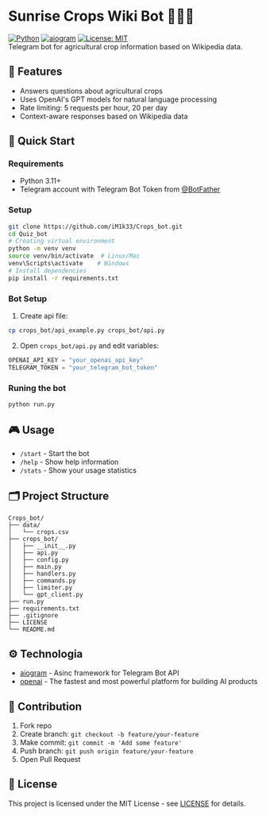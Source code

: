 # Sunrise Crops Wiki Bot 🌾🌽🍋  
[![Python](https://img.shields.io/badge/Python-3.11%2B-blue.svg)](https://python.org)
[![aiogram](https://img.shields.io/badge/aiogram-3.x-blue.svg)](https://aiogram.dev)
[![License: MIT](https://img.shields.io/badge/License-MIT-yellow.svg)](https://opensource.org/licenses/MIT)  
Telegram bot for agricultural crop information based on Wikipedia data.
## 🌟 Features
- Answers questions about agricultural crops
- Uses OpenAI's GPT models for natural language processing
- Rate limiting: 5 requests per hour, 20 per day
- Context-aware responses based on Wikipedia data
## 🚀 Quick Start
### Requirements
- Python 3.11+  
- Telegram account with Telegram Bot Token from [@BotFather](https://t.me/BotFather)  
### Setup
```bash
git clone https://github.com/iM1k33/Crops_bot.git
cd Quiz_bot
# Creating virtual environment 
python -m venv venv
source venv/bin/activate  # Linux/Mac
venv\Scripts\activate    # Windows
# Install dependencies
pip install -r requirements.txt
```
### Bot Setup
1. Create api file:
```bash
cp crops_bot/api_example.py crops_bot/api.py
```
2. Open `crops_bot/api.py` and edit variables:
```python
OPENAI_API_KEY = "your_openai_api_key"
TELEGRAM_TOKEN = "your_telegram_bot_token"
```
### Runing the bot
```bash
python run.py
```
## 🎮 Usage
- `/start` - Start the bot
- `/help` - Show help information
- `/stats` - Show your usage statistics

## 🗂️ Project Structure
```
Crops_bot/
├── data/
│   └── crops.csv
├── crops_bot/
│   ├── __init__.py
│   ├── api.py
│   ├── config.py
│   ├── main.py
│   ├── handlers.py
│   ├── commands.py
│   ├── limiter.py
│   └── gpt_client.py
├── run.py
├── requirements.txt
├── .gitignore
├── LICENSE
└── README.md
```
## ⚙️ Technologia
- [aiogram](https://aiogram.dev/) - Asinc framework for Telegram Bot API
- [openai](https://openai.com/api) - The fastest and most powerful platform for building AI products
## 🤝 Contribution
1. Fork repo  
2. Create branch: `git checkout -b feature/your-feature`  
3. Make commit: `git commit -m 'Add some feature'`  
4. Push branch: `git push origin feature/your-feature`  
5. Open Pull Request  
## 📜 License
This project is licensed under the MIT License - see [LICENSE](LICENSE) for details.
